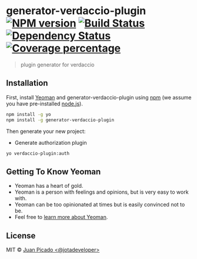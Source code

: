 # generator-verdaccio-plugin [![NPM version][npm-image]][npm-url] [![Build Status][travis-image]][travis-url] [![Dependency Status][daviddm-image]][daviddm-url] [![Coverage percentage][coveralls-image]][coveralls-url]
> plugin generator for verdaccio 

## Installation

First, install [Yeoman](http://yeoman.io) and generator-verdaccio-plugin using [npm](https://www.npmjs.com/) (we assume you have pre-installed [node.js](https://nodejs.org/)).

```bash
npm install -g yo
npm install -g generator-verdaccio-plugin
```

Then generate your new project:

- Generate authorization plugin

```bash
yo verdaccio-plugin:auth
```

## Getting To Know Yeoman

 * Yeoman has a heart of gold.
 * Yeoman is a person with feelings and opinions, but is very easy to work with.
 * Yeoman can be too opinionated at times but is easily convinced not to be.
 * Feel free to [learn more about Yeoman](http://yeoman.io/).

## License

MIT © [Juan Picado &lt;@jotadeveloper&gt;]()


[npm-image]: https://badge.fury.io/js/generator-verdaccio-plugin.svg
[npm-url]: https://npmjs.org/package/generator-verdaccio-plugin
[travis-image]: https://travis-ci.org/verdaccio/generator-verdaccio-plugin.svg?branch=master
[travis-url]: https://travis-ci.org/verdaccio/generator-verdaccio-plugin
[daviddm-image]: https://david-dm.org/verdaccio/generator-verdaccio-plugin.svg?theme=shields.io
[daviddm-url]: https://david-dm.org/verdaccio/generator-verdaccio-plugin
[coveralls-image]: https://coveralls.io/repos/verdaccio/generator-verdaccio-plugin/badge.svg
[coveralls-url]: https://coveralls.io/r/verdaccio/generator-verdaccio-plugin
